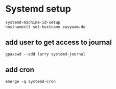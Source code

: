 # Systemd setup

```
systemd-machine-id-setup
hostnamectl set-hostname easyoam.de
```

## add user to get access to journal

```
gpasswd --add larry systemd-journal
```

## add cron

```
emerge -q systemd-cron
```
